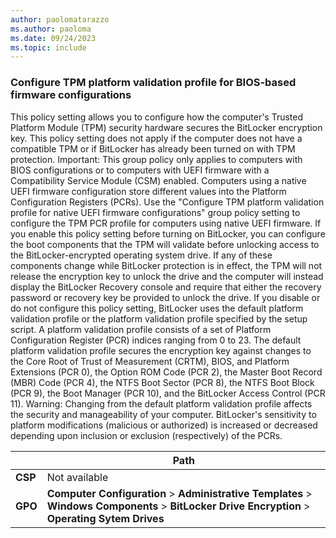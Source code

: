 ```yaml
---
author: paolomatarazzo
ms.author: paoloma
ms.date: 09/24/2023
ms.topic: include
---
```


### Configure TPM platform validation profile for BIOS-based firmware configurations

This policy setting allows you to configure how the computer's Trusted Platform Module (TPM) security hardware secures the BitLocker encryption key. This policy setting does not apply if the computer does not have a compatible TPM or if BitLocker has already been turned on with TPM protection. Important: This group policy only applies to computers with BIOS configurations or to computers with UEFI firmware with a Compatibility Service Module (CSM) enabled. Computers using a native UEFI firmware configuration store different values into the Platform Configuration Registers (PCRs). Use the "Configure TPM platform validation profile for native UEFI firmware configurations" group policy setting to configure the TPM PCR profile for computers using native UEFI firmware. If you enable this policy setting before turning on BitLocker, you can configure the boot components that the TPM will validate before unlocking access to the BitLocker-encrypted operating system drive. If any of these components change while BitLocker protection is in effect, the TPM will not release the encryption key to unlock the drive and the computer will instead display the BitLocker Recovery console and require that either the recovery password or recovery key be provided to unlock the drive. If you disable or do not configure this policy setting, BitLocker uses the default platform validation profile or the platform validation profile specified by the setup script. A platform validation profile consists of a set of Platform Configuration Register (PCR) indices ranging from 0 to 23. The default platform validation profile secures the encryption key against changes to the Core Root of Trust of Measurement (CRTM), BIOS, and Platform Extensions (PCR 0), the Option ROM Code (PCR 2), the Master Boot Record (MBR) Code (PCR 4), the NTFS Boot Sector (PCR 8), the NTFS Boot Block (PCR 9), the Boot Manager (PCR 10), and the BitLocker Access Control (PCR 11). Warning: Changing from the default platform validation profile affects the security and manageability of your computer. BitLocker's sensitivity to platform modifications (malicious or authorized) is increased or decreased depending upon inclusion or exclusion (respectively) of the PCRs.

|  | Path |
|--|--|
| **CSP** | Not available |
| **GPO** | **Computer Configuration** > **Administrative Templates** > **Windows Components** > **BitLocker Drive Encryption** > **Operating Sytem Drives** |
